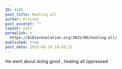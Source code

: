 ```yaml
---
ID: 4185
post_title: Healing all
author: Praison
post_excerpt: ""
layout: post
permalink: >
  https://biblerevelation.org/2015/08/healing-all/
published: true
post_date: 2015-08-19 19:43:11
---
```

He went about doing good , healing all oppressed&nbsp;